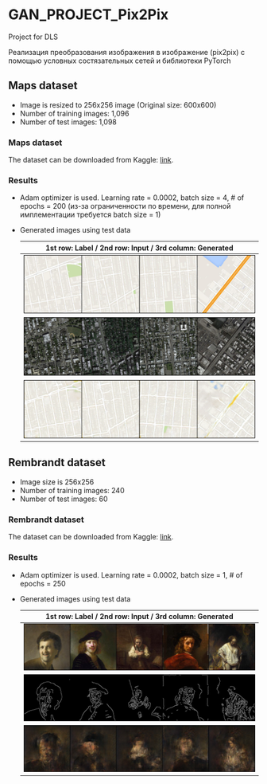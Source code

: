 # GAN_PROJECT_Pix2Pix
Project for DLS

Реализация преобразования изображения в изображение (pix2pix) с помощью условных состязательных сетей и библиотеки PyTorch

## Maps dataset
* Image is resized to 256x256 image (Original size: 600x600)
* Number of training images: 1,096
* Number of test images: 1,098
### Maps dataset
The dataset can be downloaded from Kaggle: [link](https://www.kaggle.com/vikramtiwari/pix2pix-dataset).
### Results
* Adam optimizer is used. Learning rate = 0.0002, batch size = 4, # of epochs = 200 (из-за ограниченности по времени, для полной имплементации требуется batch size = 1)
* Generated images using test data

    |1st row: Label / 2nd row: Input / 3rd column: Generated|
    |:---:|
    |![](image/maps/label_1.png)|
    |![](image/maps/input_0.png)|
    |![](image/maps/y_gen_199.png)|




## Rembrandt dataset
* Image size is 256x256
* Number of training images: 240
* Number of test images: 60
### Rembrandt dataset
The dataset can be downloaded from Kaggle: [link](https://www.kaggle.com/grafstor/rembrandt-pix2pix-dataset?select=generator_a.h5).
### Results
* Adam optimizer is used. Learning rate = 0.0002, batch size = 1, # of epochs = 250
* Generated images using test data

    |1st row: Label / 2nd row: Input / 3rd column: Generated|
    |:---:|
    |![](image/rembrandt/label_10.png)|
    |![](image/rembrandt/input_10.png)|
    |![](image/rembrandt/y_gen_249.png)|

